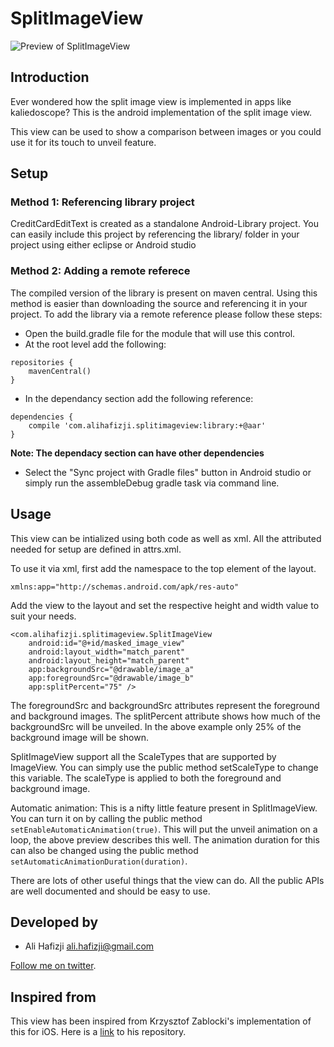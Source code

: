 SplitImageView
==============

![Preview of SplitImageView](https://raw.githubusercontent.com/aliHafizji/SplitImageView/master/split_image_view.gif) 

## Introduction

Ever wondered how the split image view is implemented in apps like kaliedoscope? This is the android implementation of the split image view.

This view can be used to show a comparison between images or you could use it for its touch to unveil feature.

## Setup

### Method 1: Referencing library project

CreditCardEditText is created as a standalone Android-Library project. You can easily include this project by referencing the library/ folder in your project using either eclipse or Android studio

### Method 2: Adding a remote referece

The compiled version of the library is present on maven central. Using this method is easier than downloading the source and referencing it in your project. To add the library via a remote reference please follow these steps:

* Open the build.gradle file for the module that will use this control.
* At the root level add the following:

```
repositories {
    mavenCentral()
}
```

* In the dependancy section add the following reference:

```
dependencies {
    compile 'com.alihafizji.splitimageview:library:+@aar'
}
```
**Note: The dependacy section can have other dependencies**

* Select the "Sync project with Gradle files" button in Android studio or simply run the assembleDebug gradle task via command line.

## Usage

This view can be intialized using both code as well as xml. All the attributed needed for setup are defined in attrs.xml.

To use it via xml, first add the namespace to the top element of the layout.

```
xmlns:app="http://schemas.android.com/apk/res-auto"
```

Add the view to the layout and set the respective height and width value to suit your needs.

```
<com.alihafizji.splitimageview.SplitImageView
    android:id="@+id/masked_image_view"
    android:layout_width="match_parent"
    android:layout_height="match_parent"
    app:backgroundSrc="@drawable/image_a"
    app:foregroundSrc="@drawable/image_b"
    app:splitPercent="75" />
```

The foregroundSrc and backgroundSrc attributes represent the foreground and background images. The splitPercent attribute shows how much of the backgroundSrc will be unveiled. In the above example only 25% of the background image will be shown.

SplitImageView support all the ScaleTypes that are supported by ImageView. You can simply use the public method setScaleType to change this variable. The scaleType is applied to both the foreground and background image.

Automatic animation: This is a nifty little feature present in SplitImageView. You can turn it on by calling the public method `setEnableAutomaticAnimation(true)`. This will put the unveil animation on a loop, the above preview describes this well. The animation duration for this can also be changed using the public method `setAutomaticAnimationDuration(duration)`.

There are lots of other useful things that the view can do. All the public APIs are well documented and should be easy to use.

## Developed by

* Ali Hafizji <ali.hafizji@gmail.com> 

[Follow me on twitter](https://twitter.com/Ali_hafizji).

## Inspired from

This view has been inspired from Krzysztof Zablocki's implementation of this for iOS. Here is a [link](https://github.com/krzysztofzablocki/KZImageSplitView) to his repository.



